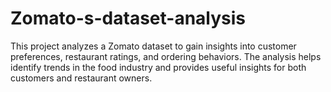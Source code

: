 # Zomato-s-dataset-analysis
This project analyzes a Zomato dataset to gain insights into customer preferences, restaurant ratings, and ordering behaviors. The analysis helps identify trends in the food industry and provides useful insights for both customers and restaurant owners.
